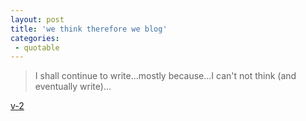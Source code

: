 ```yaml
---
layout: post
title: 'we think therefore we blog'
categories:
 - quotable
---
```


<blockquote>I shall continue to write...mostly because...I can't not think (and eventually write)...</blockquote><a href="http://www.v-2.org/displayArticle.php?article_num=492">v-2</a>

